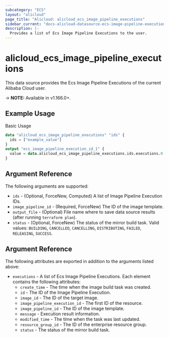 ```yaml
---
subcategory: "ECS"
layout: "alicloud"
page_title: "Alicloud: alicloud_ecs_image_pipeline_executions"
sidebar_current: "docs-alicloud-datasource-ecs-image-pipeline-executions"
description: |-
  Provides a list of Ecs Image Pipeline Executions to the user.
---
```


# alicloud\_ecs\_image\_pipeline\_executions

This data source provides the Ecs Image Pipeline Executions of the current Alibaba Cloud user.

-> **NOTE:** Available in v1.166.0+.

## Example Usage

Basic Usage

```terraform
data "alicloud_ecs_image_pipeline_executions" "ids" {
  ids = ["example_value"]
}
output "ecs_image_pipeline_execution_id_1" {
  value = data.alicloud_ecs_image_pipeline_executions.ids.executions.0.id
}
```

## Argument Reference

The following arguments are supported:

* `ids` - (Optional, ForceNew, Computed)  A list of Image Pipeline Execution IDs.
* `image_pipeline_id` - (Required, ForceNew) The ID of the image template.
* `output_file` - (Optional) File name where to save data source results (after running `terraform plan`).
* `status` - (Optional, ForceNew) The status of the mirror build task. Valid values: `BUILDING`, `CANCELLED`, `CANCELLING`, `DISTRIBUTING`, `FAILED`, `RELEASING`, `SUCCESS`.

## Argument Reference

The following attributes are exported in addition to the arguments listed above:

* `executions` - A list of Ecs Image Pipeline Executions. Each element contains the following attributes:
	* `create_time` - The time when the image build task was created.
	* `id` - The ID of the Image Pipeline Execution.
	* `image_id` - The ID of the target image.
	* `image_pipeline_execution_id` - The first ID of the resource.
	* `image_pipeline_id` - The ID of the image template.
	* `message` - Execution result information.
	* `modified_time` - The time when the task was last updated.
	* `resource_group_id` - The ID of the enterprise resource group.
	* `status` - The status of the mirror build task.